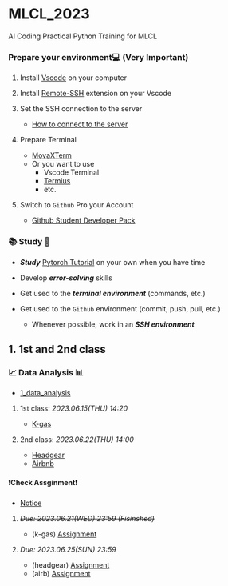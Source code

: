 # MLCL_2023
AI Coding Practical Python Training for MLCL

### Prepare your environment💻 (__Very Important__)

1. Install [Vscode](https://code.visualstudio.com/) on your computer
2. Install [Remote-SSH](https://marketplace.visualstudio.com/items?itemName=ms-vscode-remote.remote-ssh) extension on your Vscode
3. Set the SSH connection to the server
    - [How to connect to the server](https://code.visualstudio.com/docs/remote/ssh)
4. Prepare Terminal
    - [MovaXTerm](https://mobaxterm.mobatek.net/)
    - Or you want to use
        - Vscode Terminal
        - [Termius](https://termius.com/)
        - etc.

5. Switch to `Github` Pro your Account
    - [Github Student Developer Pack](https://education.github.com/pack)
### 📚 Study 📖
 
- ***Study*** [Pytorch Tutorial](https://pytorch.org/tutorials/) on your own when you have time

- Develop ***error-solving*** skills

- Get used to the ***terminal environment*** (commands, etc.)

- Get used to the `Github` environment (commit, push, pull, etc.)
    - Whenever possible, work in an ***SSH environment***
## 1. 1st and 2nd class

### 📈 Data Analysis 📊

- [1_data_analysis](1_data_analysis)

1. 1st class: *2023.06.15(THU) 14:20*
    - [K-gas](1_data_analysis/data_analysis_k-gas.ipynb)

2. 2nd class: *2023.06.22(THU) 14:00*
    - [Headgear](1_data_analysis/data_analysis_headgear.ipynb)
    - [Airbnb](1_data_analysis/data_analysis_airb.ipynb)

#### ❗Check Assginment❗

- [Notice](1_data_analysis/README.md)

1. ~~*Due: 2023.06.21(WED) 23:59 (Fisinshed)*~~
    - (k-gas) [Assignment](1_Assignment_k-gas.ipynb)

2. *Due: 2023.06.25(SUN) 23:59*
    - (headgear) [Assignment](1_Assignment_headgear.ipynb)
    - (airb) [Assignment](1_Assignment_airb.ipynb)